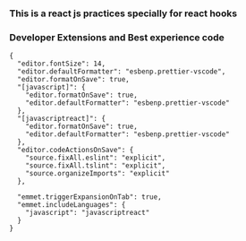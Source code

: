 ### This is a react js practices specially for react hooks

### Developer Extensions and Best experience code

```
{
  "editor.fontSize": 14,
  "editor.defaultFormatter": "esbenp.prettier-vscode",
  "editor.formatOnSave": true,
  "[javascript]": {
    "editor.formatOnSave": true,
    "editor.defaultFormatter": "esbenp.prettier-vscode"
  },
  "[javascriptreact]": {
    "editor.formatOnSave": true,
    "editor.defaultFormatter": "esbenp.prettier-vscode"
  },
  "editor.codeActionsOnSave": {
    "source.fixAll.eslint": "explicit",
    "source.fixAll.tslint": "explicit",
    "source.organizeImports": "explicit"
  },

  "emmet.triggerExpansionOnTab": true,
  "emmet.includeLanguages": {
    "javascript": "javascriptreact"
  }
}
```

